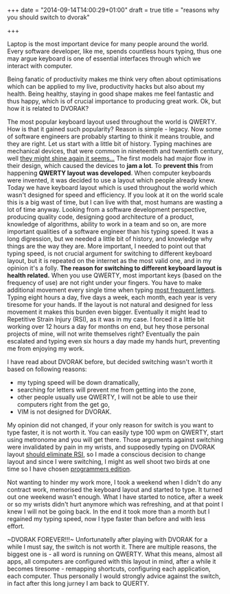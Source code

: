 +++
date = "2014-09-14T14:00:29+01:00"
draft = true
title = "reasons why you should switch to dvorak"

+++

Laptop is the most important device for many people around the world. Every software developer, like me, spends countless hours typing, thus one may argue keyboard is one of essential interfaces through which we interact with computer.

Being fanatic of productivity makes me think very often about optimisations which can be applied to my live, productivity hacks but also about my health. Being healthy, staying in good shape makes me feel fantastic and thus happy, which is of crucial importance to producing great work. Ok, but how it is related to DVORAK?

The most popular keyboard layout used throughout the world is QWERTY. How is that it gained such popularity? Reason is simple - legacy. Now some of software engineers are probably starting to think it means trouble, and they are right.
Let us start with a little bit of history. Typing machines are mechanical devices, that were common in nineteenth and twentieth century, well [they might shine again it seems...](http://time.com/2986091/germany-may-counter-u-s-spying-with-typewriters/) The first models had major flow in their design, which caused the devices to **jam a lot**. To **prevent this** from happening **QWERTY layout was developed**.
When computer keyboards were invented, it was decided to use a layout which people already knew. Today we have keyboard layout which is used throughout the world which wasn't designed for speed and efficiency. If you look at it on the world scale this is a big wast of time, but I can live with that, most humans are wasting a lot of time anyway.
Looking from a software development perspective, producing quality code, designing good architecture of a product, knowledge of algorithms, ability to work in a team and so on, are more important qualities of a software engineer than his typing speed.
It was a long digression, but we needed a little bit of history, and knowledge why things are the way they are. More important, I needed to point out that typing speed, is not crucial argument for switching to different keyboard layout, but it is repeated on the internet as the most valid one, and in my opinion it's a folly.
**The reason for switching to different keyboard layout is health related.** When you use QWERTY, most important keys (based on the frequency of use) are not right under your fingers. You have to make additional movement every single time when typing [most frequent letters](https://en.wikipedia.org/wiki/Letter_frequency). Typing eight hours a day, five days a week, each month, each year is very tiresome for your hands. If the layout is not natural and designed for less movement it makes this burden even bigger. Eventually it might lead to Repetitive Strain Injury (RSI), as it was in my case. I forced it a little bit working over 12 hours a day for months on end, but hey those personal projects of mine, will not write themselves right?
Eventually the pain escalated and typing even six hours a day made my hands hurt, preventing me from enjoying my work.

I have read about DVORAK before, but decided switching wasn't worth it based on following reasons:

* my typing speed will be down dramatically,
* searching for letters will prevent me from getting into the zone,
* other people usually use QWERTY, I will not be able to use their computers right from the get go,
* VIM is not designed for DVORAK.

My opinion did not changed, if your only reason for switch is you want to type faster, it is not worth it. You can easily type 100 wpm on QWERTY, start using metronome and you will get there. Those arguments against switching were invalidated by pain in my wrists, and supposedly typing on DVORAK layout [should eliminate RSI](http://matt.might.net/articles/preventing-and-managing-rsi/), so I made a conscious decision to change layout and since I were  switching, I might as well shoot two birds at one time so I have chosen [programmers edition](http://www.kaufmann.no/roland/dvorak/).

Not wanting to hinder my work more, I took a weekend when I didn't do any contract work, memorised the keyboard layout and started to type. It turned out one weekend wasn't enough. What I have started to notice, after a week or so my wrists didn't hurt anymore which was refreshing, and at that point I knew I will not be going back. In the end it took more than a month but I regained my typing speed, now I type faster than before and with less effort.

~DVORAK FOREVER!!!~
Unfortunatelly after playing with DVORAK for a while I must say, the switch is not worth it. There are multiple reasons, the biggest one is - all word is running on QWERTY. What this means, almost all apps, all computers are configured with this layout in mind, after a while it becomes tiresome - remapping shortcuts, configuring each application, each computer. Thus personally I would strongly advice against the switch, in fact after this long jurney I am back to QUERTY.
